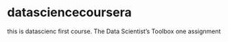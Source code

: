 datasciencecoursera
===================

this is datascienc first  course. The Data Scientist’s Toolbox one assignment
